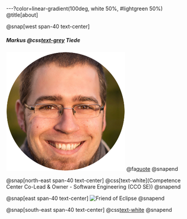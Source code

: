 ---?color=linear-gradient(100deg, white 50%, #lightgreen 50%)
@title[about]
 
@snap[west span-40 text-center]
##### Markus @css[text-grey](Andreas) Tiede
![me](https://github.com/MarkusTiede/about/raw/master/img/me-circle.png)
@fa[quote](Intr]open[eur)
@snapend 

@snap[north-east span-40 text-center]
@css[text-white](Competence Center Co-Lead & Owner - Software Engineering (CCO SE))
@snapend

@snap[east span-40 text-center]
![Friend of Eclipse](http://eclipse.org/donate/images/friendslogo200.png "Friend of Eclipse")
@snapend

@snap[south-east span-40 text-center]
@css[text-white]([Baloise](https://www.github.com/baloise))
@snapend
